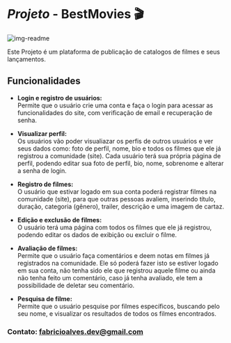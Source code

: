# ***Projeto*** - BestMovies 🎬

![img-readme](https://user-images.githubusercontent.com/79289410/228351460-19fbb035-f3d2-4742-9847-7284d2a40c97.png)

Este Projeto é um plataforma de publicação de catalogos de filmes e seus lançamentos.

## Funcionalidades
  - **Login e registro de usuários:** <br>
  Permite que o usuário crie uma conta e faça o login para acessar as funcionalidades do site, com verificação de email e recuperação de senha.
  
  - **Visualizar perfil:** <br>
  Os usuários vão poder visualiazar os perfis de outros usuários e ver seus dados como: foto de perfil, nome, bio e todos os filmes que ele já registrou a comunidade (site).
   Cada usuário terá sua própria página de perfil, podendo editar sua foto de perfil, bio, nome, sobrenome e alterar a senha de login.
  
  - **Registro de filmes:** <br>
   O usuário que estivar logado em sua conta poderá registrar filmes na comunidade (site), para que outras pessoas avaliem, inserindo título, duração, categoria (gênero), trailer, descrição e uma imagem de cartaz.
  
  - **Edição e exclusão de filmes:** <br>
   O usuário terá uma página com todos os filmes que ele já registrou, podendo editar os dados de exibição ou excluir o filme.
  
  - **Avaliação de filmes:** <br>
   Permite que o usuário faça comentários e deem notas em filmes já registrados na comunidade. Ele só poderá fazer isto se estiver logado em sua conta, não tenha sido ele que registrou aquele filme ou ainda não tenha feito um comentário, caso já tenha avaliado, ele tem a possibilidade de deletar seu comentário.
  
  - **Pesquisa de filme:** <br>
   Permite que o usuário pesquise por filmes específicos, buscando pelo seu nome, e visualizar os resultados de todos os filmes encontrados.


### Contato: <a target="_black" href="mailto:fabricioalves.dev@gmail.com"> fabricioalves.dev@gmail.com <a>
